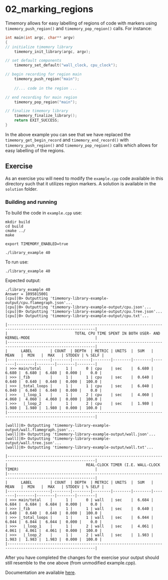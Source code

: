 # 02_marking_regions

Timemory allows for easy labelling of regions of code with markers using `timemory_push_region()` and `timemory_pop_region()` calls. For instance:
```cpp
int main(int argc, char** argv)
{
// initialize timemory library
    timemory_init_library(argc, argv);

// set default components
    timemory_set_default("wall_clock, cpu_clock");

// begin recording for region main   
    timemory_push_region("main");
    
    //... code in the region ...

// end recording for main region
    timemory_pop_region("main");

// finalize timemory library
    timemory_finalize_library();
    return EXIT_SUCCESS;
}
```
In the above example you can see that we have replaced the `timemory_get_begin_record` and `timemory_end_record()` with `timemory_push_region()` and `timemory_pop_region()` calls which allows for easy labelling of the regions.

## Exercise
As an exercise you will need to modify the `example.cpp` code available in this directory such that it utilizes region markers. A solution is available in the `solution` folder.

### Building and running
To build the code in `example.cpp` use:
```console
mkdir build
cd build
cmake ../
make

export TIMEMORY_ENABLED=true

./library_example 40
```
To run use:

```console
./library_example 40
```

Expected output:
```console
./library_example 40
Answer = 1095815001
[cpu]|0> Outputting 'timemory-library-example-output/cpu.flamegraph.json'...
[cpu]|0> Outputting 'timemory-library-example-output/cpu.json'...
[cpu]|0> Outputting 'timemory-library-example-output/cpu.tree.json'...
[cpu]|0> Outputting 'timemory-library-example-output/cpu.txt'...

|-------------------------------------------------------------------------------------------------------------|
|                              TOTAL CPU TIME SPENT IN BOTH USER- AND KERNEL-MODE                             |
|-------------------------------------------------------------------------------------------------------------|
|      LABEL        | COUNT  | DEPTH  | METRIC | UNITS  |  SUM   | MEAN   |  MIN   |  MAX   | STDDEV | % SELF |
|-------------------|--------|--------|--------|--------|--------|--------|--------|--------|--------|--------|
| >>> main/total    |      1 |      0 | cpu    | sec    |  6.680 |  6.680 |  6.680 |  6.680 |  0.000 |    0.0 |
| >>> |_fib         |      1 |      1 | cpu    | sec    |  0.640 |  0.640 |  0.640 |  0.640 |  0.000 |  100.0 |
| >>> |_total_loops |      1 |      1 | cpu    | sec    |  6.040 |  6.040 |  6.040 |  6.040 |  0.000 |    0.0 |
| >>>   |_loop_1    |      1 |      2 | cpu    | sec    |  4.060 |  4.060 |  4.060 |  4.060 |  0.000 |  100.0 |
| >>>   |_loop_2    |      1 |      2 | cpu    | sec    |  1.980 |  1.980 |  1.980 |  1.980 |  0.000 |  100.0 |
|-------------------------------------------------------------------------------------------------------------|

[wall]|0> Outputting 'timemory-library-example-output/wall.flamegraph.json'...
[wall]|0> Outputting 'timemory-library-example-output/wall.json'...
[wall]|0> Outputting 'timemory-library-example-output/wall.tree.json'...
[wall]|0> Outputting 'timemory-library-example-output/wall.txt'...

|-------------------------------------------------------------------------------------------------------------|
|                                   REAL-CLOCK TIMER (I.E. WALL-CLOCK TIMER)                                  |
|-------------------------------------------------------------------------------------------------------------|
|      LABEL        | COUNT  | DEPTH  | METRIC | UNITS  |  SUM   | MEAN   |  MIN   |  MAX   | STDDEV | % SELF |
|-------------------|--------|--------|--------|--------|--------|--------|--------|--------|--------|--------|
| >>> main/total    |      1 |      0 | wall   | sec    |  6.684 |  6.684 |  6.684 |  6.684 |  0.000 |    0.0 |
| >>> |_fib         |      1 |      1 | wall   | sec    |  0.640 |  0.640 |  0.640 |  0.640 |  0.000 |  100.0 |
| >>> |_total_loops |      1 |      1 | wall   | sec    |  6.044 |  6.044 |  6.044 |  6.044 |  0.000 |    0.0 |
| >>>   |_loop_1    |      1 |      2 | wall   | sec    |  4.061 |  4.061 |  4.061 |  4.061 |  0.000 |  100.0 |
| >>>   |_loop_2    |      1 |      2 | wall   | sec    |  1.983 |  1.983 |  1.983 |  1.983 |  0.000 |  100.0 |
|-------------------------------------------------------------------------------------------------------------|
```
After you have completed the changes for the exercise your output should still resemble to the one above (from unmodified example.cpp).

Documentation are available [here](https://timemory.readthedocs.io/en/develop/api/library.html?highlight=timemory_push_regions#_CPPv420timemory_push_regionPKc).

